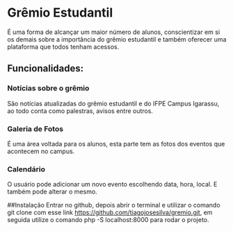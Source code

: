 # Grêmio Estudantil
É uma forma de alcançar um maior número de alunos, conscientizar em si os demais sobre a importância do grêmio estudantil e também oferecer uma plataforma que todos tenham acessos.

## Funcionalidades:
### Notícias sobre o grêmio 
São notícias atualizadas do grêmio estudantil e do IFPE Campus Igarassu, ao todo conta como palestras, avisos entre outros.
### Galeria de Fotos
É uma área voltada para os alunos, esta parte tem as fotos dos eventos que acontecem no campus.
### Calendário
O usuário pode adicionar um novo evento escolhendo data, hora, local. E também pode alterar o mesmo.

##Instalação
Entrar no github, depois abrir o terminal e utilizar o comando git clone com esse link https://github.com/tiagojosesilva/gremio.git, em seguida utilize o comando php -S localhost:8000 para rodar o projeto.

